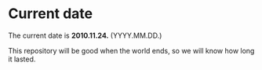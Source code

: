 # Current date

The current date is **2010.11.24.** (YYYY.MM.DD.)

This repository will be good when the world ends, so we will know how long it lasted.